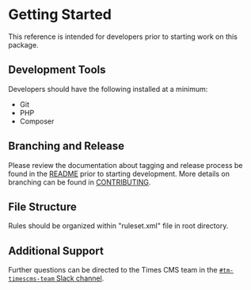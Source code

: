 # Getting Started

This reference is intended for developers prior to starting work on this package.

## Development Tools

Developers should have the following installed at a minimum:

-   Git
-   PHP
-   Composer

## Branching and Release

Please review the documentation about tagging and release process be found in the [README](../README.md#tagging-and-releasing) prior to starting development. More details on branching can be found in [CONTRIBUTING](./CONTRIBUTING.md#branching).

## File Structure

Rules should be organized within "ruleset.xml" file in root directory.

## Additional Support

Further questions can be directed to the Times CMS team in the [`#tm-timescms-team` Slack channel](https://newscorp.enterprise.slack.com/archives/C03JD1PU44B).

